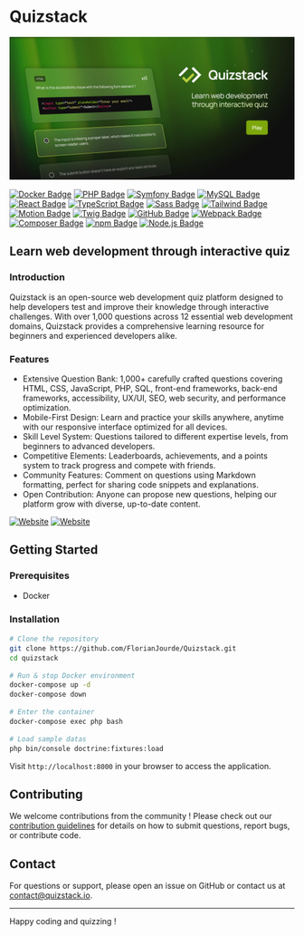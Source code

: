 # Quizstack

![OpenClassrooms banneer](public/images/decoration/quizstack-social.jpg)

[![Docker Badge](https://img.shields.io/badge/Docker-4-2496ed?style=flat-square&logo=docker&logoColor=white/)](https://www.docker.com/) [![PHP Badge](https://img.shields.io/badge/PHP-8.1-7a86b8?style=flat-square&logo=php&logoColor=white/)](https://www.php.net/) [![Symfony Badge](https://img.shields.io/badge/Symfony-6.4-000000?style=flat-square&logo=symfony&logoColor=white/)](http://symfony.com/) [![MySQL Badge](https://img.shields.io/badge/MySQL-9.1-4479A1?style=flat-square&logo=mysql&logoColor=white/)](https://www.mysql.com/) [![React Badge](https://img.shields.io/badge/React-19.1-61DAFB?style=flat-square&logo=React&logoColor=white/)](https://react.dev/) [![TypeScript Badge](https://img.shields.io/badge/TypeScript-5.8-3178C6?style=flat-square&logo=typescript&logoColor=white/)](https://www.typescriptlang.org/) [![Sass Badge](https://img.shields.io/badge/Sass-1.86-CC6699?style=flat-square&logo=sass&logoColor=white/)](https://sass-lang.com/) [![Tailwind Badge](https://img.shields.io/badge/Tailwind-3.4-61DAFB?style=flat-square&logo=tailwindcss&logoColor=white/)](https://tailwindcss.com/) [![Motion Badge](https://img.shields.io/badge/Motion-12.7-0055FF?style=flat-square&logo=framer&logoColor=white/)](https://motion.dev/) [![Twig Badge](https://img.shields.io/badge/Twig-2.12-bacf29?style=flat-square&logo=symfony&logoColor=white/)](https://twig.symfony.com/) [![GitHub Badge](https://img.shields.io/badge/GitHub-2.39-181717?style=flat-square&logo=github&logoColor=white/)](https://github.com/) [![Webpack Badge](https://img.shields.io/badge/Webpack-5.74-8DD6F9?style=flat-square&logo=webpack&logoColor=white/)](https://tailwindcss.com/) [![Composer Badge](https://img.shields.io/badge/Composer-2.2-6c3e22?style=flat-square&logo=composer&logoColor=white/)](https://getcomposer.org/) [![npm Badge](https://img.shields.io/badge/Npm-10.8-CB3837?style=flat-square&logo=npm&logoColor=white/)](https://www.npmjs.com/) [![Node.js Badge](https://img.shields.io/badge/Node.js-20.19-5FA04E?style=flat-square&logo=node.js&logoColor=white/)](https://nodejs.org/en)

## Learn web development through interactive quiz

### Introduction

Quizstack is an open-source web development quiz platform designed to help developers test and improve their knowledge through interactive challenges. With over 1,000 questions across 12 essential web development domains, Quizstack provides a comprehensive learning resource for beginners and experienced developers alike.

### Features

- Extensive Question Bank: 1,000+ carefully crafted questions covering HTML, CSS, JavaScript, PHP, SQL, front-end frameworks, back-end frameworks, accessibility, UX/UI, SEO, web security, and performance optimization.
- Mobile-First Design: Learn and practice your skills anywhere, anytime with our responsive interface optimized for all devices.
- Skill Level System: Questions tailored to different expertise levels, from beginners to advanced developers.
- Competitive Elements: Leaderboards, achievements, and a points system to track progress and compete with friends.
- Community Features: Comment on questions using Markdown formatting, perfect for sharing code snippets and explanations.
- Open Contribution: Anyone can propose new questions, helping our platform grow with diverse, up-to-date content.

[![Website](https://img.shields.io/badge/Website-b7cf3e?style=for-the-badge)](https://quizstack.io/) [![Website](https://img.shields.io/badge/--000000?style=for-the-badge&logo=x&logoColor=white/)](https://x.com/quizstackapp)

## Getting Started

### Prerequisites
- Docker

### Installation

```bash
# Clone the repository
git clone https://github.com/FlorianJourde/Quizstack.git
cd quizstack
```

```bash
# Run & stop Docker environment
docker-compose up -d
docker-compose down
```

```bash
# Enter the container
docker-compose exec php bash
```

```bash
# Load sample datas
php bin/console doctrine:fixtures:load
```

Visit `http://localhost:8000` in your browser to access the application.

## Contributing

We welcome contributions from the community ! Please check out our [contribution guidelines](https://quizstack.io) for details on how to submit questions, report bugs, or contribute code.

## Contact

For questions or support, please open an issue on GitHub or contact us at contact@quizstack.io.

---

Happy coding and quizzing !